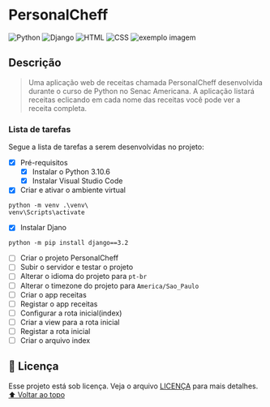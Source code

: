 # PersonalCheff
<!---Esses são exemplos. Veja https://shields.io para outras pessoas ou para personalizar este conjunto de escudos. Você pode querer incluir dependências, status do projeto e informações de licença aqui--->
![Python](https://img.shields.io/badge/Python-14354C?style=for-the-badge&logo=python&logoColor=white)
![Django](https://img.shields.io/badge/Django-092E20?style=for-the-badge&logo=django&logoColor=white)
![HTML](https://img.shields.io/badge/HTML5-E34F26?style=for-the-badge&logo=html5&logoColor=white)
![CSS](https://img.shields.io/badge/CSS3-1572B6?style=for-the-badge&logo=css3&logoColor=white)
<img src="exemplo-image.png" alt="exemplo imagem">

## Descrição
> Uma aplicação web de receitas chamada PersonalCheff desenvolvida durante o curso de Python no Senac Americana. A aplicação listará receitas eclicando em cada nome das receitas você pode ver a receita completa.

### Lista de tarefas
Segue a lista de tarefas a serem desenvolvidas no projeto:
- [X] Pré-requisitos
    - [X] Instalar o Python 3.10.6
    - [X] Instalar Visual Studio Code
- [x] Criar e ativar o ambiente virtual
```
python -m venv .\venv\
venv\Scripts\activate
````
- [x] Instalar Djano
````
python -m pip install django==3.2
````
- [ ] Criar o projeto PersonalCheff
- [ ] Subir o servidor e testar o projeto
- [ ] Alterar o idioma do projeto para `pt-br`
- [ ] Alterar o timezone do projeto para `America/Sao_Paulo`
- [ ] Criar o app receitas
- [ ] Registar o app receitas
- [ ] Configurar a rota  inicial(index)
- [ ] Criar a view para a rota inicial
- [ ] Registar a rota inicial
- [ ] Criar o arquivo index

## 📝 Licença
Esse projeto está sob licença. Veja o arquivo [LICENÇA](LICENSE.md) para mais detalhes.
[⬆ Voltar ao topo](#nome-do-projeto)<br>